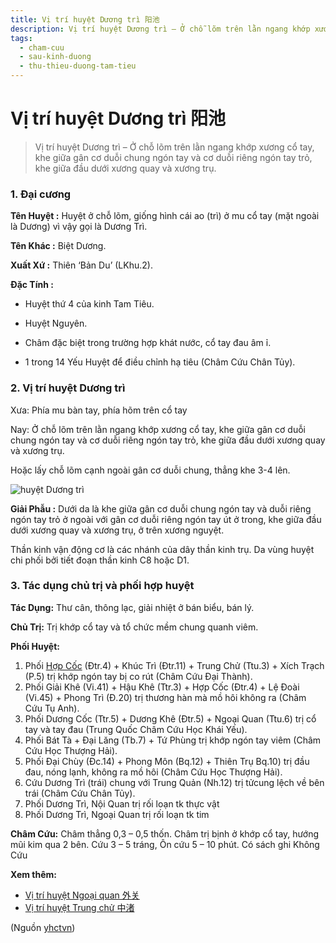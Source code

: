 ```yaml
---
title: Vị trí huyệt Dương trì 阳池
description: Vị trí huyệt Dương trì – Ở chỗ lõm trên lằn ngang khớp xương cổ tay, khe giữa gân cơ duỗi chung ngón tay và cơ duỗi riêng ngón tay trỏ, khe giữa đầu dưới xương quay và xương trụ.
tags:
  - cham-cuu
  - sau-kinh-duong
  - thu-thieu-duong-tam-tieu
---
```


# Vị trí huyệt Dương trì 阳池 

> Vị trí huyệt Dương trì – Ở chỗ lõm trên lằn ngang khớp xương cổ tay, khe giữa gân cơ duỗi chung ngón tay và cơ duỗi riêng ngón tay trỏ, khe giữa đầu dưới xương quay và xương trụ.

### 1. Đại cương

**Tên Huyệt :** Huyệt ở chỗ lõm, giống hình cái ao (trì) ở mu cổ tay (mặt ngoài là Dương) vì vậy gọi là Dương Trì.

**Tên Khác :** Biệt Dương.

**Xuất Xứ :** Thiên ‘Bản Du’ (LKhu.2).

**Đặc Tính :**

+ Huyệt thứ 4 của kinh Tam Tiêu.

+ Huyệt Nguyên.

+ Châm đặc biệt trong trường hợp khát nước, cổ tay đau âm ỉ.

+ 1 trong 14 Yếu Huyệt để điều chỉnh hạ tiêu (Châm Cứu Chân Tủy).

### 2. Vị trí huyệt Dương trì

Xưa: Phía mu bàn tay, phía hõm trên cổ tay

Nay: Ở chỗ lõm trên lằn ngang khớp xương cổ tay, khe giữa gân cơ duỗi chung ngón tay và cơ duỗi riêng ngón tay trỏ, khe giữa đầu dưới xương quay và xương trụ.

Hoặc lấy chỗ lõm cạnh ngoài gân cơ duỗi chung, thẳng khe 3-4 lên.

![huyệt Dương trì](/imgs/yhctvn/huyet-duong-tri-300x168.jpg)

**Giải Phẫu :** Dưới da là khe giữa gân cơ duỗi chung ngón tay và duỗi riêng ngón tay trỏ ở ngoài với gân cơ duỗi riêng ngón tay út ở trong, khe giữa đầu dưới xương quay và xương trụ, ở trên xương nguyệt.

Thần kinh vận động cơ là các nhánh của dây thần kinh trụ. Da vùng huyệt chi phối bởi tiết đoạn thần kinh C8 hoặc D1.

### 3. Tác dụng chủ trị và phối hợp huyệt

**Tác Dụng:** Thư cân, thông lạc, giải nhiệt ở bán biểu, bán lý.

**Chủ Trị:** Trị khớp cổ tay và tổ chức mềm chung quanh viêm.

**Phối Huyệt:**

1. Phối [Hợp Cốc](/yhctvn/huyet-hop-coc-%e5%90%88-%e8%b0%b7) (Đtr.4) + Khúc Trì (Đtr.11) + Trung Chử (Ttu.3) + Xích Trạch (P.5) trị khớp ngón tay bị co rút (Châm Cứu Đại Thành).
2. Phối Giải Khê (Vi.41) + Hậu Khê (Ttr.3) + Hợp Cốc (Đtr.4) + Lệ Đoài (Vi.45) + Phong Trì (Đ.20) trị thương hàn mà mồ hôi không ra (Châm Cứu Tụ Anh).
3. Phối Dương Cốc (Ttr.5) + Dương Khê (Đtr.5) + Ngoại Quan (Ttu.6) trị cổ tay và tay đau (Trung Quốc Châm Cứu Học Khái Yếu).
4. Phối Bát Tà + Đại Lăng (Tb.7) + Tứ Phùng trị khớp ngón tay viêm (Châm Cứu Học Thượng Hải).
5. Phối Đại Chùy (Đc.14) + Phong Môn (Bq.12) + Thiên Trụ Bq.10) trị đầu đau, nóng lạnh, không ra mồ hôi (Châm Cứu Học Thượng Hải).
6. Cứu Dương Trì (trái) chung với Trung Quản (Nh.12) trị tửcung lệch về bên trái (Châm Cứu Chân Tủy).
7. Phối Dương Trì, Nội Quan trị rối loạn tk thực vật
8. Phối Dương Trì, Ngoại Quan trị rối loạn tk tim

**Châm Cứu:** Châm thẳng 0,3 – 0,5 thốn. Châm trị bịnh ở khớp cổ tay, hướng mũi kim qua 2 bên. Cứu 3 – 5 tráng, Ôn cứu 5 – 10 phút. Có sách ghi Không Cứu

**Xem thêm:**

* [Vị trí huyệt Ngoại quan 外关](/yhctvn/vi-tri-huyet-ngoai-quan-%e5%a4%96%e5%85%b3)
* [Vị trí huyệt Trung chử 中渚](/yhctvn/vi-tri-huyet-trung-chu-%e4%b8%ad%e6%b8%9a)

(Nguồn <a href="https://yhctvn.com/vi-tri-huyet-duong-tri-阳池/" target="_blank">yhctvn</a>)
